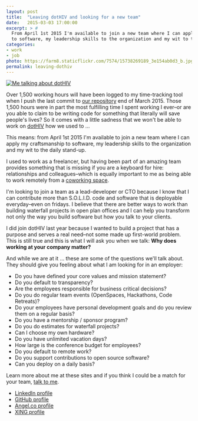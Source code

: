 ```yaml
---
layout: post
title:  "Leaving dotHIV and looking for a new team"
date:   2015-03-03 17:00:00
excerpt: > #
  From April 1st 2015 I'm available to join a new team where I can apply my craftsmanship 
  to software, my leadership skills to the organization and my wit to the daily stand-up.
categories:
- work
- job
photo: https://farm8.staticflickr.com/7574/15738269189_3e154ab0d3_b.jpg
permalink: leaving-dothiv
---
```


[![Me talking about dotHIV](https://farm8.staticflickr.com/7574/15738269189_3e154ab0d3_b.jpg)](https://vimeo.com/112009690)

Over 1,500 working hours will have been logged to my time-tracking tool when I push the last commit to [our repository](https://github.com/dothiv) end of March 2015. Those 1,500 hours were in part the most fulfilling time I spent working I ever–or are you able to claim to be writing code for something that literally will save people's lives? So it comes with a little sadness that we won't be able to work on [dotHIV](https://click4life.hiv/) how we used to …

This means: from April 1st 2015 I'm available to join a new team where I can apply my craftsmanship to software, my leadership skills to the organization and my wit to the daily stand-up.

I used to work as a freelancer, but having been part of an amazing team provides something that is missing if you are a keyboard for hire: relationships and colleagues–which is equally important to me as being able to work remotely from a [coworking space](http://die-zentrale-ffm.de/).

I'm looking to join a team as a lead-developer or CTO because I know that I can contribute more than S.O.L.I.D. code and software that is deployable everyday–even on fridays. I believe that there are better ways to work than building waterfall projects in open plan offices and I can help you transform not only the way you build software but how you talk to your clients.

I did join dotHIV last year because I wanted to build a project that has a purpose and serves a real need–not some made up first-world problem. This is still true and this is what I will ask you when we talk: **Why does working at your company matter?**

And while we are at it … these are some of the questions we'll talk about. They should give you feeling about what I am looking for in an employer:

- Do you have defined your core values and mission statement?
- Do you default to transparency?
- Are the employees responsible for business critical decisions?
- Do you do regular team events (OpenSpaces, Hackathons, Code Retreats)?
- Do your employees have personal development goals and do you review them on a regular basis?
- Do you have a mentorship / sponsor program?
- Do you do estimates for waterfall projects?
- Can I choose my own hardware?
- Do you have unlimited vacation days?
- How large is the conference budget for employees? 
- Do you default to remote work?
- Do you support contributions to open source software?
- Can you deploy on a daily basis?

Learn more about me at these sites and if you think I could be a match for your team, [talk to me](mailto:m@cto.hiv).

 - [LinkedIn profile](https://www.linkedin.com/in/markustacker)
 - [GitHub profile](https://github.com/coderbyheart)
 - [Angel.co profile](https://angel.co/coderbyheart)
 - [XING profile](https://www.xing.com/profile/Markus_Tacker)
